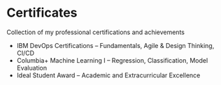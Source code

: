 # Certificates
Collection of my professional certifications and achievements 
- IBM DevOps Certifications – Fundamentals, Agile & Design Thinking, CI/CD  
- Columbia+ Machine Learning I – Regression, Classification, Model Evaluation  
- Ideal Student Award – Academic and Extracurricular Excellence
